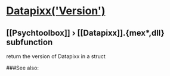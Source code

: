 # [Datapixx('Version')](Datapixx-Version) 
## [[Psychtoolbox]] &#8250; [[Datapixx]].{mex*,dll} subfunction


return the version of Datapixx in a struct  


###See also:

